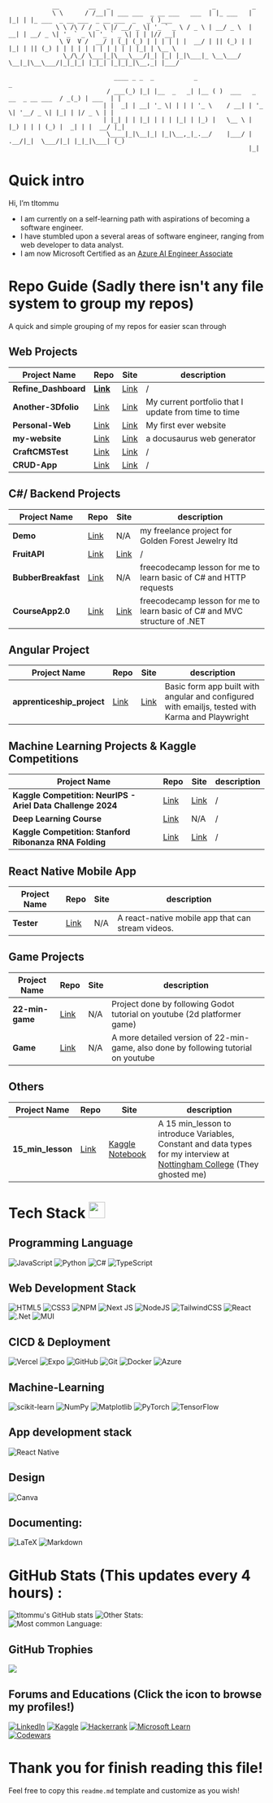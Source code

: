 ```

            __        __   _                            _          _
            \ \      / /__| | ___ ___  _ __ ___   ___  | |_ ___   | |_| | |_ ___  _ __ ___  _ __ ___  _   _( )___  
             \ \ /\ / / _ \ |/ __/ _ \| '_ ` _ \ / _ \ | __/ _ \  | __| | __/ _ \| '_ ` _ \| '_ ` _ \| | | |// __|  
              \ V  V /  __/ | (_| (_) | | | | | |  __/ | || (_) | | |_| | || (_) | | | | | | | | | | | |_| | \__ \
               \_/\_/ \___|_|\___\___/|_| |_| |_|\___|_ \__\___/   \__|_|\__\___/|_|_|_| |_|_| |_|_|_|\__,_| |___/

                             ____ _ _  _           _                                              _                      
                           / ___(_) |_| |__  _   _| |__ ( )  ___   _ __  _ __ ___  / _(_) | ___  | |                     
                          | |  _| | __| '_ \| | | | '_ \    / __| | '_ \| '__/ _ \| |_| | |/ _ \ | |                   
                          | |_| | | |_| | | | |_| | |_) |   \__ \ | |_) | | | (_) |  _| | |  __/ |_|                  
                           \____|_|\__|_| |_|\__,_|_.__/    |___/ | .__/|_|  \___/|_| |_|_|\___| (_) 
                                                                  |_|                                                                                 
```                             

# Quick intro
  Hi, I’m tltommu
- I am currently on a self-learning path with aspirations of becoming a software engineer.
- I have stumbled upon a several areas of software engineer, ranging from web developer to data analyst.
- I am now Microsoft Certified as an [Azure AI Engineer Associate](https://learn.microsoft.com/en-us/users/tommylam-7630/credentials/3665946c5028ef01)

# Repo Guide (Sadly there isn't any file system to group my repos)
A quick and simple grouping of my repos for easier scan through 

## Web Projects

| Project Name   | Repo | Site | description |
| --------| ------- | ------- | -------|
|**Refine_Dashboard** | **[Link](https://github.com/tltommu/refine_Dashboard)** | [Link](https://refine-dashboard-drab.vercel.app) | /
|**Another-3Dfolio**| [Link](https://github.com/tltommu/Another-3Dfolio) | [Link](https://another-3-dfolio.vercel.app/) | My current portfolio that I update from time to time
|**Personal-Web**| [Link](https://github.com/tltommu/Personal-web) | [Link](https://thankful-bay-095d2a003.3.azurestaticapps.net) | My first ever website
|**my-website** | [Link](https://github.com/tltommu/my-website) | [Link](my-website-eight-rho.vercel.app) | a docusaurus web generator
|**CraftCMSTest**| [Link](https://github.com/tltommu/CraftCMSTest) | [Link](https://craft-cms-test.vercel.app/) | /
|**CRUD-App**| [Link](https://github.com/tltommu/CRUD-App) |[Link](https://yellow-sky-094200410.4.azurestaticapps.net/) | /

## C#/ Backend Projects

| Project Name   | Repo | Site | description |
| --------| ------- | ------- | -------|
|**Demo** | [Link](https://github.com/tltommu/Demo)| N/A | my freelance project for Golden Forest Jewelry ltd
|**FruitAPI** |[Link](https://github.com/tltommu/FruitAPI) | [Link](https://fruitapi2.azurewebsites.net/swagger) | /
|**BubberBreakfast**  |[Link](https://github.com/tltommu/BubberBreakfast) | N/A | freecodecamp lesson for me to learn basic of C# and HTTP requests
|**CourseApp2.0** |[Link](https://github.com/tltommu/CourseApp2.0/) | [Link](https://courseapp2020250402024208.azurewebsites.net/) | freecodecamp lesson for me to learn basic of C# and MVC structure of .NET

## Angular Project

| Project Name   | Repo | Site | description |
| --------| ------- | ------- | ----|
|**apprenticeship_project**  | [Link](https://github.com/tltommu/apprenticeship_project)| [Link](https://apprenticeship-project.vercel.app/) | Basic form app built with angular and configured with emailjs, tested with Karma and Playwright



## Machine Learning Projects & Kaggle Competitions
| Project Name   | Repo | Site | description |
| --------| ------- | ------- | ------- |
|**Kaggle Competition: NeurIPS - Ariel Data Challenge 2024** | [Link](https://github.com/tltommu/NeurIPS)| [Link](https://www.kaggle.com/competitions/ariel-data-challenge-2024) | /
|**Deep Learning Course**| [Link](https://github.com/tltommu/Deep-learning-course) | N/A | /
|**Kaggle Competition: Stanford Ribonanza RNA Folding**| [Link](https://github.com/tltommu/RNA-Starter) | [Link](https://www.kaggle.com/competitions/stanford-ribonanza-rna-folding) | /

## React Native Mobile App

| Project Name   | Repo | Site | description |
| --------| ------- | ------- | ------- |
| **Tester** | [Link](https://github.com/tltommu/Tester) | N/A  | A react-native mobile app that can stream videos.

## Game Projects
| Project Name   | Repo | Site | description |
| --------| ------- | ------- | ------- |
| **22-min-game** | [Link](https://github.com/tltommu/22-min-game) | N/A  | Project done by following Godot tutorial on youtube (2d platformer game)
| **Game** | [Link](https://github.com/tltommu/Game) | N/A  | A more detailed version of 22-min-game, also done by following tutorial on youtube

## Others
| Project Name   | Repo | Site | description |
| --------| ------- | ------- | ------- |
| **15_min_lesson** | [Link](https://github.com/tltommu/15min_lesson) | [Kaggle Notebook](https://www.kaggle.com/code/tltommu/15min-lesson)  | A 15 min_lesson to introduce Variables, Constant and data types for my interview at [Nottingham College](https://www.nottinghamcollege.ac.uk/) (They ghosted me)


# Tech Stack <img src = "https://media2.giphy.com/media/QssGEmpkyEOhBCb7e1/giphy.gif?cid=ecf05e47a0n3gi1bfqntqmob8g9aid1oyj2wr3ds3mg700bl&rid=giphy.gif" width = 32px> 

## Programming Language
![JavaScript](https://img.shields.io/badge/javascript-%23323330.svg?style=for-the-badge&logo=javascript&logoColor=%23F7DF1E) 
![Python](https://img.shields.io/badge/python-3670A0?style=for-the-badge&logo=python&logoColor=ffdd54) 
![C#](https://img.shields.io/badge/c%23-%23239120.svg?style=for-the-badge&logo=csharp&logoColor=white) 
![TypeScript](https://img.shields.io/badge/typescript-%23007ACC.svg?style=for-the-badge&logo=typescript&logoColor=white)

##  Web Development Stack
![HTML5](https://img.shields.io/badge/html5-%23E34F26.svg?style=for-the-badge&logo=html5&logoColor=white) 
![CSS3](https://img.shields.io/badge/css3-%231572B6.svg?style=for-the-badge&logo=css3&logoColor=white) 
![NPM](https://img.shields.io/badge/NPM-%23000000.svg?style=for-the-badge&logo=npm&logoColor=white) 
![Next JS](https://img.shields.io/badge/Next-black?style=for-the-badge&logo=next.js&logoColor=white) 
![NodeJS](https://img.shields.io/badge/node.js-6DA55F?style=for-the-badge&logo=node.js&logoColor=white) 
![TailwindCSS](https://img.shields.io/badge/tailwindcss-%2338B2AC.svg?style=for-the-badge&logo=tailwind-css&logoColor=white) 
![React](https://img.shields.io/badge/react-%2320232a.svg?style=for-the-badge&logo=react&logoColor=%2361DAFB) 
![.Net](https://img.shields.io/badge/.NET-5C2D91?style=for-the-badge&logo=.net&logoColor=white) 
![MUI](https://img.shields.io/badge/MUI-%230081CB.svg?style=for-the-badge&logo=mui&logoColor=white)

## CICD & Deployment
![Vercel](https://img.shields.io/badge/vercel-%23000000.svg?style=for-the-badge&logo=vercel&logoColor=white) 
![Expo](https://img.shields.io/badge/expo-1C1E24?style=for-the-badge&logo=expo&logoColor=#D04A37) 
![GitHub](https://img.shields.io/badge/github-%23121011.svg?style=for-the-badge&logo=github&logoColor=white)
![Git](https://img.shields.io/badge/git-%23F05033.svg?style=for-the-badge&logo=git&logoColor=white)
![Docker](https://img.shields.io/badge/docker-%230db7ed.svg?style=for-the-badge&logo=docker&logoColor=white) 
![Azure](https://img.shields.io/badge/azure-%230072C6.svg?style=for-the-badge&logo=microsoftazure&logoColor=white) 

## Machine-Learning
![scikit-learn](https://img.shields.io/badge/scikit--learn-%23F7931E.svg?style=for-the-badge&logo=scikit-learn&logoColor=white) 
![NumPy](https://img.shields.io/badge/numpy-%23013243.svg?style=for-the-badge&logo=numpy&logoColor=white) 
![Matplotlib](https://img.shields.io/badge/Matplotlib-%23ffffff.svg?style=for-the-badge&logo=Matplotlib&logoColor=black) 
![PyTorch](https://img.shields.io/badge/PyTorch-%23EE4C2C.svg?style=for-the-badge&logo=PyTorch&logoColor=white) 
![TensorFlow](https://img.shields.io/badge/TensorFlow-%23FF6F00.svg?style=for-the-badge&logo=TensorFlow&logoColor=white) 

##  App development stack
![React Native](https://img.shields.io/badge/react_native-%2320232a.svg?style=for-the-badge&logo=react&logoColor=%2361DAFB) 

##  Design
![Canva](https://img.shields.io/badge/Canva-%2300C4CC.svg?style=for-the-badge&logo=Canva&logoColor=white)  

## Documenting:
 ![LaTeX](https://img.shields.io/badge/latex-%23008080.svg?style=for-the-badge&logo=latex&logoColor=white) 	![Markdown](https://img.shields.io/badge/markdown-%23000000.svg?style=for-the-badge&logo=markdown&logoColor=white)

# GitHub Stats (This updates every 4 hours) :
![tltommu's GitHub stats](https://github-readme-stats.vercel.app/api?username=tltommu&show_icons=true&theme=transparent)
![Other Stats:](https://github-readme-streak-stats.herokuapp.com/?user=tltommu&theme=radical&hide_border=false)<br/>
![Most common Language:](https://github-readme-stats.vercel.app/api/top-langs/?username=tltommu&theme=radical&hide_border=false&include_all_commits=false&count_private=false&layout=compact)

## GitHub Trophies
![](https://github-profile-trophy.vercel.app/?username=tltommu&theme=discord&no-frame=false&no-bg=false&margin-w=4)


## Forums and Educations (Click the icon to browse my profiles!)
[![LinkedIn](https://img.shields.io/badge/linkedin-%230077B5.svg?style=for-the-badge&logo=linkedin&logoColor=white)](https://www.linkedin.com/in/tommy-lam-a9579524a/)
[![Kaggle](https://img.shields.io/badge/Kaggle-035a7d?style=for-the-badge&logo=kaggle&logoColor=white)](https://www.kaggle.com/tltommu)
[![Hackerrank](https://img.shields.io/badge/-Hackerrank-2EC866?style=for-the-badge&logo=HackerRank&logoColor=white)](https://www.hackerrank.com/profile/tommylam121223)
[![Microsoft Learn](https://img.shields.io/badge/Microsoft_Learn-258ffa?style=for-the-badge&logo=microsoft&logoColor=white)](https://learn.microsoft.com/en-us/users/tommylam-7630/transcript/7x09iw2055r9wn7) \
[![Codewars](https://www.codewars.com/users/tltommu/badges/micro)](https://www.codewars.com/users/tltommu)

# Thank you for finish reading this file!
Feel free to copy this `readme.md` template and customize as you wish! 


